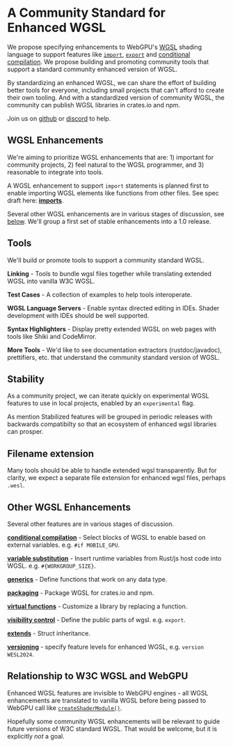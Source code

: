 # A Community Standard for Enhanced WGSL

We propose specifying enhancements
to WebGPU's [WGSL](https://www.w3.org/TR/WGSL/) shading language to support
features like [`import`](./Imports.md), [`export`](./Export.md)
and [conditional compilation](./ConditionalCompilation.md).
We propose building and promoting community tools that support
a standard community enhanced version of WGSL.

By standardizing an enhanced WGSL, we can
share the effort of building better tools for everyone,
including small projects
that can't afford to create their own tooling.
And with a standardized version of community WGSL,
the community can publish WGSL libraries in crates.io and npm.

Join us on [github](https://github.com/wgsl-tooling-wg/wgsl-import-spec)
or [discord](https://discord.gg/FXhZDV8V) to help.

## WGSL Enhancements

We're aiming to prioritize WGSL enhancements that are: 1) important for community projects,
2) feel natural to the WGSL programmer,
and 3) reasonable to integrate into tools.

A WGSL enhancement to support `import` statements is planned first
to enable importing WGSL elements like functions from other files.
See spec draft here: **[imports](./Imports.md)**.

Several other WGSL enhancements
are in various stages of discussion,
see [below](#other-wgsl-enhancements).
We'll group a first set of stable enhancements into a 1.0 release.

## Tools

We'll build or promote tools to support a community standard WGSL.

**Linking** - Tools to bundle wgsl files together
while translating extended WGSL into vanilla W3C WGSL.

**Test Cases** - A collection of examples to help tools interoperate.

**WGSL Language Servers** - Enable syntax directed editing in IDEs.
Shader development with IDEs should be well supported.

**Syntax Highlighters** - Display pretty extended WGSL on web pages with
tools like Shiki and CodeMirror.

**More Tools** - We'd like to see documentation extractors (rustdoc/javadoc),
prettifiers, etc. that understand the community standard version of WGSL.

## Stability

As a community project,
we can iterate quickly on experimental WGSL features to use
in local projects, enabled by an `experimental` flag.

As mention Stabilized features will be grouped in periodic releases
with backwards compatibilty
so that an ecosystem of enhanced wgsl libraries can prosper.

## Filename extension

Many tools should be able to handle extended wgsl transparently.
But for clarity, we expect a separate file extension for enhanced wgsl files,
perhaps `.wesl`.

## Other WGSL Enhancements

Several other features are in various stages of discussion.

**[conditional compilation](./ConditionalCompilation.md)** -
Select blocks of WGSL to enable based on external variables. e.g. `#if MOBILE_GPU`.

**[variable substitution](./VariableSubstiution.md)** -
Insert runtime
variables from Rust/js host code into WGSL. e.g. `#{WORKGROUP_SIZE}`.

**[generics](./Generics.md)** -
Define functions that work on any data type.

**[packaging](./Packaging.md)** -
Package WGSL for crates.io and npm.

**[virtual functions](./VirtualFunctions.md)** -
Customize a library by replacing a function.

**[visibility control](./Visibility.md)** -
Define the public parts of wgsl.
e.g. `export`.

**[extends](./Extends.md)** - Struct inheritance.

**[versioning](./Versioning.md)** - specify feature levels for enhanced WGSL, e.g. `version WESL2024`.

## Relationship to W3C WGSL and WebGPU

Enhanced WGSL features are invisible to WebGPU engines -
all WGSL enhancements are translated to vanilla WGSL before being passed to WebGPU
call like [`createShaderModule()`](https://developer.mozilla.org/en-US/docs/Web/API/GPUDevice/createShaderModule).

Hopefully some community WGSL enhancements will be relevant to
guide future versions of W3C standard WGSL.
That would be welcome, but it is explicitly _not_ a goal.
